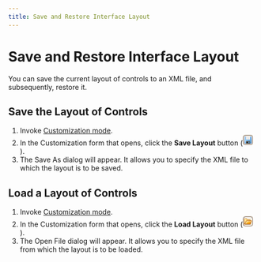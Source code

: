 ```yaml
---
title: Save and Restore Interface Layout
---
```

# Save and Restore Interface Layout
You can save the current layout of controls to an XML file, and subsequently, restore it.

## Save the Layout of Controls
1. Invoke [Customization mode](../../../../interface-elements-for-desktop/articles/layout-manager/layout-customization/start-layout-customization.md).
2. In the Customization form that opens, click the **Save Layout** button (![EU_XtraLayout_LayoutControl_CustomizationForm_SaveButton](../../../images/Img7661.png)).
3. The Save As dialog will appear. It allows you to specify the XML file to which the layout is to be saved.

## Load a Layout of Controls
1. Invoke [Customization mode](../../../../interface-elements-for-desktop/articles/layout-manager/layout-customization/start-layout-customization.md).
2. In the Customization form that opens, click the **Load Layout** button (![EU_XtraLayout_LayoutControl_CustomizationForm_LoadButton](../../../images/Img7660.png)).
3. The Open File dialog will appear. It allows you to specify the XML file from which the layout is to be loaded.